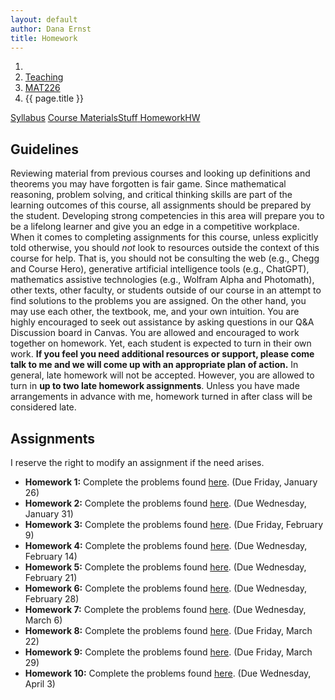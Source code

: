 ```yaml
---
layout: default
author: Dana Ernst
title: Homework
---
```


<ol class="breadcrumb">
  <li><a href="/"><i class="fa fa-home"></i></a></li>
  <li><a href="/teaching/">Teaching</a></li>
  <li><a href="/teaching/mat226s24">MAT226</a></li>
  <li class="active">{{ page.title }}</li>
</ol>

<div class="row">
<div class="col-xs-12">
<div class="btn-group btn-group-justified">
<a class="btn btn-default btn-success" href="{{site.baseurl}}/teaching/mat226s24/syllabus/">Syllabus</a>
<a class="btn btn-default btn-primary" href="{{site.baseurl}}/teaching/mat226s24/materials/">
<span class="hidden-xs">Course Materials</span><span class="visible-xs">Stuff</span>
</a>
<a class="btn btn-default btn-warning" href="{{site.baseurl}}/teaching/mat226s24/homework/">
<span class="hidden-xs">Homework</span><span class="visible-xs">HW</span>
</a>
</div>
</div>
</div>

## Guidelines ##
Reviewing material from previous courses and looking up definitions and theorems you may have forgotten is fair game. Since mathematical reasoning, problem solving, and critical thinking skills are part of the learning outcomes of this course, all assignments should be prepared by the student. Developing strong competencies in this area will prepare you to be a lifelong learner and give you an edge in a competitive workplace. When it comes to completing assignments for this course, unless explicitly told otherwise, you should *not* look to resources outside the context of this course for help.  That is, you should not be consulting the web (e.g., Chegg and Course Hero), generative artificial intelligence tools (e.g., ChatGPT), mathematics assistive technologies (e.g., Wolfram Alpha and Photomath), other texts, other faculty, or students outside of our course in an attempt to find solutions to the problems you are assigned.  On the other hand, you may use each other, the textbook, me, and your own intuition. You are highly encouraged to seek out assistance by asking questions in our Q&A Discussion board in Canvas. You are allowed and encouraged to work together on homework. Yet, each student is expected to turn in their own work.  **If you feel you need additional resources or support, please come talk to me and we will come up with an appropriate plan of action.**
In general, late homework will not be accepted. However, you are allowed to turn in **up to two late homework assignments**. Unless you have made arrangements in advance with me, homework turned in after class will be considered late.

## Assignments ##
I reserve the right to modify an assignment if the need arises.  

- **Homework 1:** Complete the problems found [here]({{site.baseurl}}/teaching/mat226s24/226HW1.pdf). (Due Friday, January 26)
- **Homework 2:** Complete the problems found [here]({{site.baseurl}}/teaching/mat226s24/226HW2.pdf). (Due Wednesday, January 31)
- **Homework 3:** Complete the problems found [here]({{site.baseurl}}/teaching/mat226s24/226HW3.pdf). (Due Friday, February 9)
- **Homework 4:** Complete the problems found [here]({{site.baseurl}}/teaching/mat226s24/226HW4.pdf). (Due Wednesday, February 14)
- **Homework 5:** Complete the problems found [here]({{site.baseurl}}/teaching/mat226s24/226HW5.pdf). (Due Wednesday, February 21)
- **Homework 6:** Complete the problems found [here]({{site.baseurl}}/teaching/mat226s24/226HW6.pdf). (Due Wednesday, February 28)
- **Homework 7:** Complete the problems found [here]({{site.baseurl}}/teaching/mat226s24/226HW7.pdf). (Due Wednesday, March 6)
- **Homework 8:** Complete the problems found [here]({{site.baseurl}}/teaching/mat226s24/226HW8.pdf). (Due Friday, March 22)
- **Homework 9:** Complete the problems found [here]({{site.baseurl}}/teaching/mat226s24/226HW9.pdf). (Due Friday, March 29)
- **Homework 10:** Complete the problems found [here]({{site.baseurl}}/teaching/mat226s24/226HW10.pdf). (Due Wednesday, April 3)

